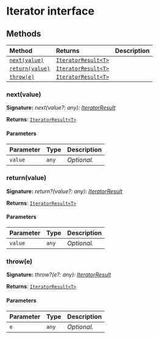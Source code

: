 # Iterator interface













## Methods

| Method	   |  Returns	| Description|
|:-------------|:-------|:-----------|
|[`next(value)`](#nextvalue)      | [`IteratorResult<T>`](../es6-collections/iteratorresult.md) |  |
|[`return(value)`](#returnvalue)      | [`IteratorResult<T>`](../es6-collections/iteratorresult.md) |  |
|[`throw(e)`](#throwe)      | [`IteratorResult<T>`](../es6-collections/iteratorresult.md) |  |




### next(value)



**Signature:** _next(value?: any): [IteratorResult](../es6-collections/iteratorresult.md)<T>_

**Returns**: [`IteratorResult<T>`](../es6-collections/iteratorresult.md)



#### Parameters


| Parameter	   | Type    | Description |
|:-------------|:---------------|:------------|
| `value`    | `any` | _Optional._ |


### return(value)



**Signature:** _return?(value?: any): [IteratorResult](../es6-collections/iteratorresult.md)<T>_

**Returns**: [`IteratorResult<T>`](../es6-collections/iteratorresult.md)



#### Parameters


| Parameter	   | Type    | Description |
|:-------------|:---------------|:------------|
| `value`    | `any` | _Optional._ |


### throw(e)



**Signature:** _throw?(e?: any): [IteratorResult](../es6-collections/iteratorresult.md)<T>_

**Returns**: [`IteratorResult<T>`](../es6-collections/iteratorresult.md)



#### Parameters


| Parameter	   | Type    | Description |
|:-------------|:---------------|:------------|
| `e`    | `any` | _Optional._ |

